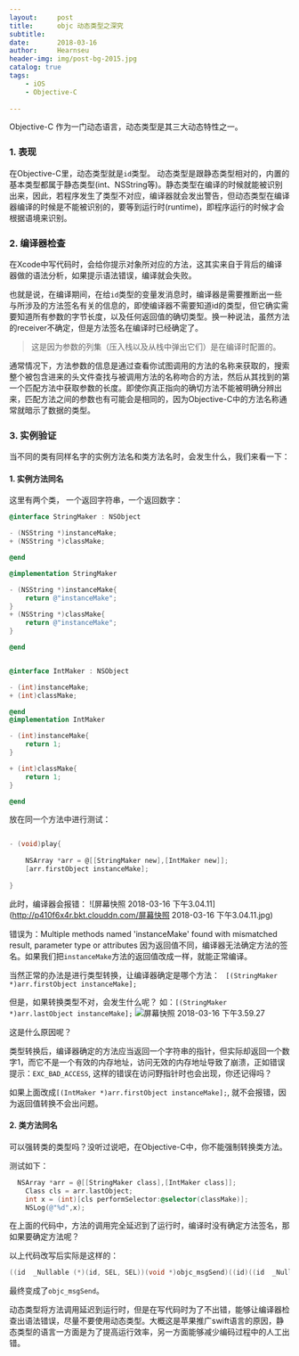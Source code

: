 ```yaml
---
layout:     post                   
title:      objc 动态类型之深究             
subtitle:    
date:       2018-03-16             
author:     Hearnseu                      
header-img: img/post-bg-2015.jpg    
catalog: true                       
tags:                              
    - iOS
    - Objective-C
     
---
```



Objective-C 作为一门动态语言，动态类型是其三大动态特性之一。

### 1. 表现
在Objective-C里，动态类型就是`id`类型。
动态类型是跟静态类型相对的，内置的基本类型都属于静态类型(int、NSString等)。静态类型在编译的时候就能被识别出来，因此，若程序发生了类型不对应，编译器就会发出警告，但动态类型在编译器编译的时候是不能被识别的，要等到运行时(runtime)，即程序运行的时候才会根据语境来识别。

### 2. 编译器检查
在Xcode中写代码时，会给你提示对象所对应的方法，这其实来自于背后的编译器做的语法分析，如果提示语法错误，编译就会失败。

也就是说，在编译期间，在给`id`类型的变量发消息时，编译器是需要推断出一些与所涉及的方法签名有关的信息的，即使编译器不需要知道id的类型，但它确实需要知道所有参数的字节长度，以及任何返回值的确切类型。换一种说法，虽然方法的receiver不确定，但是方法签名在编译时已经确定了。

> 这是因为参数的列集（压入栈以及从栈中弹出它们）是在编译时配置的。
 
通常情况下，方法参数的信息是通过查看你试图调用的方法的名称来获取的，搜索整个被包含进来的头文件查找与被调用方法的名称吻合的方法，然后从其找到的第一个匹配方法中获取参数的长度。即使你真正指向的确切方法不能被明确分辨出来，匹配方法之间的参数也有可能会是相同的，因为Objective-C中的方法名称通常就暗示了数据的类型。

### 3. 实例验证
当不同的类有同样名字的实例方法名和类方法名时，会发生什么，我们来看一下：

#### 1. 实例方法同名

这里有两个类， 一个返回字符串，一个返回数字：

```objective-c
@interface StringMaker : NSObject

- (NSString *)instanceMake;
+ (NSString *)classMake;

@end

@implementation StringMaker

- (NSString *)instanceMake{
    return @"instanceMake";
}
+ (NSString *)classMake{
    return @"instanceMake";
}

@end


@interface IntMaker : NSObject

- (int)instanceMake;
+ (int)classMake;

@end
@implementation IntMaker

- (int)instanceMake{
    return 1;
}

+ (int)classMake{
    return 1;
}

@end
```

放在同一个方法中进行测试：

```objective-c

- (void)play{
    
    NSArray *arr = @[[StringMaker new],[IntMaker new]];
    [arr.firstObject instanceMake];
    
}

```
此时，编译器会报错：
![屏幕快照 2018-03-16 下午3.04.11](http://p410f6x4r.bkt.clouddn.com/屏幕快照 2018-03-16 下午3.04.11.jpg)

错误为：Multiple methods named 'instanceMake' found with mismatched result, parameter type or attributes
因为返回值不同，编译器无法确定方法的签名。如果我们把`instanceMake`方法的返回值改成一样，就能正常编译。

当然正常的办法是进行类型转换，让编译器确定是哪个方法：
` [(StringMaker *)arr.firstObject instanceMake];`

但是，如果转换类型不对，会发生什么呢？
如：`[(StringMaker *)arr.lastObject instanceMake];`
![屏幕快照 2018-03-16 下午3.59.27](http://p410f6x4r.bkt.clouddn.com/%E5%B1%8F%E5%B9%95%E5%BF%AB%E7%85%A7%202018-03-16%20%E4%B8%8B%E5%8D%883.59.27.jpg)

这是什么原因呢？

类型转换后，编译器确定的方法应当返回一个字符串的指针，但实际却返回一个数字1，而它不是一个有效的内存地址，访问无效的内存地址导致了崩溃，正如错误提示：`EXC_BAD_ACCESS`, 这样的错误在访问野指针时也会出现，你还记得吗？

如果上面改成`[(IntMaker *)arr.firstObject instanceMake];`, 就不会报错，因为返回值转换不会出问题。


#### 2. 类方法同名

可以强转类的类型吗？没听过说吧，在Objective-C中，你不能强制转换类方法。

测试如下：

```objective-c
  NSArray *arr = @[[StringMaker class],[IntMaker class]];
    Class cls = arr.lastObject;
    int x = (int)[cls performSelector:@selector(classMake)];
    NSLog(@"%d",x);
```

在上面的代码中，方法的调用完全延迟到了运行时，编译时没有确定方法签名，那如果要确定方法呢？

以上代码改写后实际是这样的：

``` c
((id  _Nullable (*)(id, SEL, SEL))(void *)objc_msgSend)((id)((id  _Nullable (*)(id, SEL))(void *)objc_msgSend)((id)arr, sel_registerName("firstObject")), sel_registerName("performSelector:"), sel_registerName("instanceMake"));
```

最终变成了`objc_msgSend`。

动态类型将方法调用延迟到运行时，但是在写代码时为了不出错，能够让编译器检查出语法错误，尽量不要使用动态类型。大概这是苹果推广swift语言的原因，静态类型的语言一方面是为了提高运行效率，另一方面能够减少编码过程中的人工出错。


